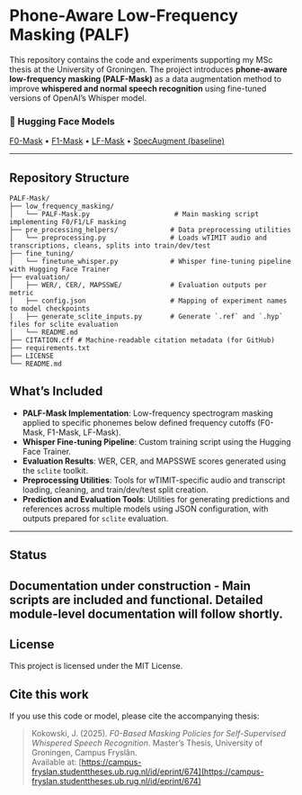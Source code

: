 # Phone-Aware Low-Frequency Masking (PALF)

This repository contains the code and experiments supporting my MSc thesis at the University of Groningen. The project introduces **phone-aware low-frequency masking (PALF-Mask)** as a data augmentation method to improve **whispered and normal speech recognition** using fine-tuned versions of OpenAI’s Whisper model.

### 🔗 Hugging Face Models

[F0-Mask](https://huggingface.co/jankoko/PALF-Whisper-small) • 
[F1-Mask](https://huggingface.co/jankoko/PALF-F1-Whisper-small) • 
[LF-Mask](https://huggingface.co/jankoko/PALF-LF-Whisper-small) • 
[SpecAugment (baseline)](https://huggingface.co/jankoko/SpecAugment-Whisper-small)

---

## Repository Structure

```
PALF-Mask/
├── low_frequency_masking/               
│   └── PALF-Mask.py                     # Main masking script implementing F0/F1/LF masking
├── pre_processing_helpers/             # Data preprocessing utilities
│   └── preprocessing.py                # Loads wTIMIT audio and transcriptions, cleans, splits into train/dev/test
├── fine_tuning/
│   └── finetune_whisper.py             # Whisper fine-tuning pipeline with Hugging Face Trainer
├── evaluation/
│   ├── WER/, CER/, MAPSSWE/            # Evaluation outputs per metric
│   ├── config.json                     # Mapping of experiment names to model checkpoints
│   ├── generate_sclite_inputs.py       # Generate `.ref` and `.hyp` files for sclite evaluation
│   └── README.md
├── CITATION.cff # Machine-readable citation metadata (for GitHub)
├── requirements.txt
├── LICENSE
└── README.md
```

## What’s Included

- **PALF-Mask Implementation**: Low-frequency spectrogram masking applied to specific phonemes below defined frequency cutoffs (F0-Mask, F1-Mask, LF-Mask).
- **Whisper Fine-tuning Pipeline**: Custom training script using the Hugging Face Trainer.
- **Evaluation Results**: WER, CER, and MAPSSWE scores generated using the `sclite` toolkit.
- **Preprocessing Utilities**: Tools for wTIMIT-specific audio and transcript loading, cleaning, and train/dev/test split creation.
- **Prediction and Evaluation Tools**: Utilities for generating predictions and references across multiple models using JSON configuration, with outputs prepared for `sclite` evaluation.

---

## Status

Documentation under construction - Main scripts are included and functional. Detailed module-level documentation will follow shortly.
---

## License

This project is licensed under the MIT License.

## Cite this work

If you use this code or model, please cite the accompanying thesis:

> Kokowski, J. (2025). *F0-Based Masking Policies for Self-Supervised Whispered Speech Recognition*. Master’s Thesis, University of Groningen, Campus Fryslân.  
> Available at: [https://campus-fryslan.studenttheses.ub.rug.nl/id/eprint/674](https://campus-fryslan.studenttheses.ub.rug.nl/id/eprint/674)
              
